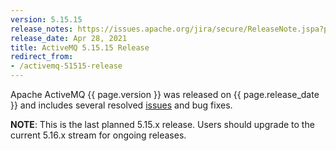 ```yaml
---
version: 5.15.15
release_notes: https://issues.apache.org/jira/secure/ReleaseNote.jspa?projectId=12311210&version=12349417
release_date: Apr 28, 2021
title: ActiveMQ 5.15.15 Release
redirect_from:
- /activemq-51515-release 
---
```

Apache ActiveMQ {{ page.version }} was released on {{ page.release_date }} and includes several resolved [issues]({{page.release-notes}}) and bug fixes.

**NOTE**: This is the last planned 5.15.x release. Users should upgrade to the current 5.16.x stream for ongoing releases.
